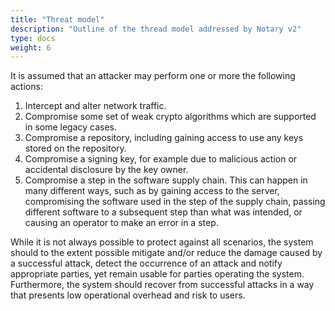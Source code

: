 ```yaml
---
title: "Threat model"
description: "Outline of the thread model addressed by Notary v2"
type: docs
weight: 6
---
```



It is assumed that an attacker may perform one or more the following actions:

1. Intercept and alter network traffic.
1. Compromise some set of weak crypto algorithms which are supported in some legacy cases.
1. Compromise a repository, including gaining access to use any keys stored on the repository.
1. Compromise a signing key, for example due to malicious action or accidental disclosure by the key owner.
1. Compromise a step in the software supply chain.
   This can happen in many different ways, such as by gaining access to the server, compromising the software used in the step of the supply chain, passing different software to a subsequent step than what was intended, or causing an operator to make an error in a step.

While it is not always possible to protect against all scenarios, the system should to the extent possible mitigate and/or reduce the damage caused by a successful attack, detect the occurrence of an attack and notify appropriate parties, yet remain usable for parties operating the system.
Furthermore, the system should recover from successful attacks in a way that presents low operational overhead and risk to users.
